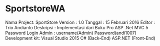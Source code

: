 # SportstoreWA
Nama Project: SportStore Version : 1.0
Tanggal : 15 Februari 2016
Editor : Trio Andianto
Deskripsi : Implementasi dari Buku Pro ASP .Net MVC 5
Password Login
Admin : username(Admin) Password(andi1007)
Development kit: Visual Studio 2015 C# (Back-End) ASP.NET (Front-End)
